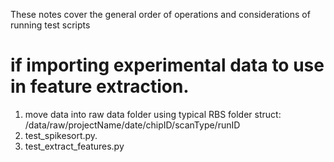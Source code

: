These notes cover the general order of operations and considerations of running test scripts

# if importing experimental data to use in feature extraction.

1. move data into raw data folder using typical RBS folder struct: /data/raw/projectName/date/chipID/scanType/runID
2. test_spikesort.py.
3. test_extract_features.py
